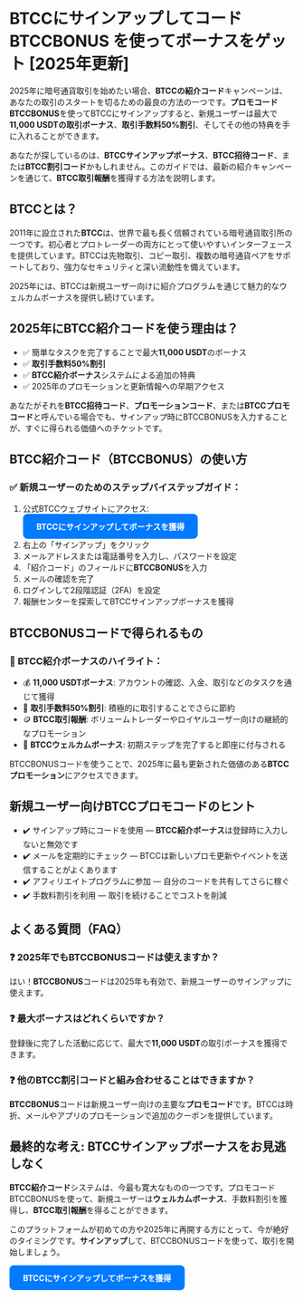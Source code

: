 <h1>BTCCにサインアップしてコード <span class="highlight">BTCCBONUS</span> を使ってボーナスをゲット [2025年更新]</h1>

<p>2025年に暗号通貨取引を始めたい場合、<strong>BTCCの紹介コード</strong>キャンペーンは、あなたの取引のスタートを切るための最良の方法の一つです。<strong>プロモコードBTCCBONUS</strong>を使ってBTCCにサインアップすると、新規ユーザーは最大で<strong>11,000 USDTの取引ボーナス</strong>、<strong>取引手数料50%割引</strong>、そしてその他の特典を手に入れることができます。</p>

<p>あなたが探しているのは、<strong>BTCCサインアップボーナス</strong>、<strong>BTCC招待コード</strong>、または<strong>BTCC割引コード</strong>かもしれません。このガイドでは、最新の紹介キャンペーンを通じて、<strong>BTCC取引報酬</strong>を獲得する方法を説明します。</p>

<h2>BTCCとは？</h2>
<p>2011年に設立された<strong>BTCC</strong>は、世界で最も長く信頼されている暗号通貨取引所の一つです。初心者とプロトレーダーの両方にとって使いやすいインターフェースを提供しています。BTCCは先物取引、コピー取引、複数の暗号通貨ペアをサポートしており、強力なセキュリティと深い流動性を備えています。</p>

<p>2025年には、BTCCは新規ユーザー向けに紹介プログラムを通じて魅力的なウェルカムボーナスを提供し続けています。</p>

<h2>2025年にBTCC紹介コードを使う理由は？</h2>
<ul>
  <li>✅ 簡単なタスクを完了することで最大<strong>11,000 USDT</strong>のボーナス</li>
  <li>✅ <strong>取引手数料50%割引</strong></li>
  <li>✅ <strong>BTCC紹介ボーナス</strong>システムによる追加の特典</li>
  <li>✅ 2025年のプロモーションと更新情報への早期アクセス</li>
</ul>

<p>あなたがそれを<strong>BTCC招待コード</strong>、<strong>プロモーションコード</strong>、または<strong>BTCCプロモコード</strong>と呼んでいる場合でも、サインアップ時に<span class="highlight">BTCCBONUS</span>を入力することが、すぐに得られる価値へのチケットです。</p>

<h2>BTCC紹介コード（<span class="highlight">BTCCBONUS</span>）の使い方</h2>

<h3>✅ 新規ユーザーのためのステップバイステップガイド：</h3>
<ol>
  <li>公式BTCCウェブサイトにアクセス:  <a href="https://partner.btcc.com/us/c/BTCCBONUS/9303" target="_blank" style="display:inline-block;background-color:#007bff;color:#fff;padding:12px 24px;text-decoration:none;border-radius:8px;font-weight:bold;">
  BTCCにサインアップしてボーナスを獲得
</a></li>
  <li>右上の「サインアップ」をクリック</li>
  <li>メールアドレスまたは電話番号を入力し、パスワードを設定</li>
  <li>「紹介コード」のフィールドに<strong>BTCCBONUS</strong>を入力</li>
  <li>メールの確認を完了</li>
  <li>ログインして2段階認証（2FA）を設定</li>
  <li>報酬センターを探索してBTCCサインアップボーナスを獲得</li>
</ol>

<h2><span class="highlight">BTCCBONUS</span>コードで得られるもの</h2>

<h3>🎁 BTCC紹介ボーナスのハイライト：</h3>
<ul>
  <li>💰 <strong>11,000 USDTボーナス</strong>: アカウントの確認、入金、取引などのタスクを通じて獲得</li>
  <li>🔻 <strong>取引手数料50%割引</strong>: 積極的に取引することでさらに節約</li>
  <li>🪙 <strong>BTCC取引報酬</strong>: ボリュームトレーダーやロイヤルユーザー向けの継続的なプロモーション</li>
  <li>🎉 <strong>BTCCウェルカムボーナス</strong>: 初期ステップを完了すると即座に付与される</li>
</ul>

<p><span class="highlight">BTCCBONUS</span>コードを使うことで、2025年に最も更新された価値のある<strong>BTCCプロモーション</strong>にアクセスできます。</p>

<h2>新規ユーザー向けBTCCプロモコードのヒント</h2>
<ul>
  <li>✔️ サインアップ時にコードを使用 — <strong>BTCC紹介ボーナス</strong>は登録時に入力しないと無効です</li>
  <li>✔️ メールを定期的にチェック — BTCCは新しいプロモ更新やイベントを送信することがよくあります</li>
  <li>✔️ アフィリエイトプログラムに参加 — 自分のコードを共有してさらに稼ぐ</li>
  <li>✔️ 手数料割引を利用 — 取引を続けることでコストを削減</li>
</ul>

<h2>よくある質問（FAQ）</h2>
<h3>❓ 2025年でもBTCCBONUSコードは使えますか？</h3>
<p>はい！<strong>BTCCBONUS</strong>コードは2025年も有効で、新規ユーザーのサインアップに使えます。</p>

<h3>❓ 最大ボーナスはどれくらいですか？</h3>
<p>登録後に完了した活動に応じて、最大で<strong>11,000 USDT</strong>の取引ボーナスを獲得できます。</p>

<h3>❓ 他のBTCC割引コードと組み合わせることはできますか？</h3>
<p><strong>BTCCBONUS</strong>コードは新規ユーザー向けの主要な<strong>プロモコード</strong>です。BTCCは時折、メールやアプリのプロモーションで追加のクーポンを提供しています。</p>

<h2>最終的な考え: BTCCサインアップボーナスをお見逃しなく</h2>
<p><strong>BTCC紹介コード</strong>システムは、今最も寛大なものの一つです。プロモコード<span class="highlight">BTCCBONUS</span>を使って、新規ユーザーは<strong>ウェルカムボーナス</strong>、手数料割引を獲得し、<strong>BTCC取引報酬</strong>を得ることができます。</p>

<p>このプラットフォームが初めての方や2025年に再開する方にとって、今が絶好のタイミングです。<strong>サインアップ</strong>して、<span class="highlight">BTCCBONUS</span>コードを使って、取引を開始しましょう。</p>

<a href="https://partner.btcc.com/us/c/BTCCBONUS/9303" target="_blank" style="display:inline-block;background-color:#007bff;color:#fff;padding:12px 24px;text-decoration:none;border-radius:8px;font-weight:bold;">
BTCCにサインアップしてボーナスを獲得
</a>
